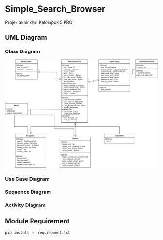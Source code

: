 # Simple_Search_Browser

Projek akhir dari Kelompok 5 PBO

## UML Diagram
### Class Diagram
![alt text](https://github.com/TerserahEnte/Simple_Search_Browser/blob/main/img/class.png?raw=true)
### Use Case Diagram
### Sequence Diagram
### Activity Diagram


## Module Requirement
```
pip install -r requirement.txt
```
